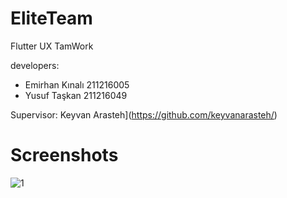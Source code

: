 # EliteTeam


Flutter UX TamWork

developers:

- Emirhan Kınalı 211216005
- Yusuf Taşkan  211216049



Supervisor: Keyvan Arasteh](https://github.com/keyvanarasteh/)


#  Screenshots


![1](https://user-images.githubusercontent.com/115784525/206874236-a979ea5b-27bb-4cda-ace2-2845a5d818c0.jpeg)
